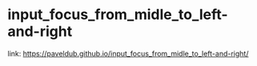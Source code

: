 # input_focus_from_midle_to_left-and-right
link: https://paveldub.github.io/input_focus_from_midle_to_left-and-right/
